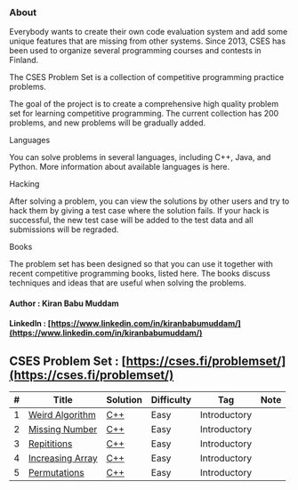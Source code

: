 ### About

Everybody wants to create their own code evaluation system and add some unique features that are missing from other systems. Since 2013, CSES has been used to organize several programming courses and contests in Finland.

The CSES Problem Set is a collection of competitive programming practice problems.

The goal of the project is to create a comprehensive high quality problem set for learning competitive programming. The current collection has 200 problems, and new problems will be gradually added.

Languages

You can solve problems in several languages, including C++, Java, and Python. More information about available languages is here.

Hacking

After solving a problem, you can view the solutions by other users and try to hack them by giving a test case where the solution fails. If your hack is successful, the new test case will be added to the test data and all submissions will be regraded.

Books

The problem set has been designed so that you can use it together with recent competitive programming books, listed here. The books discuss techniques and ideas that are useful when solving the problems.

#### Author : Kiran Babu Muddam 
#### LinkedIn : [https://www.linkedin.com/in/kiranbabumuddam/](https://www.linkedin.com/in/kiranbabumuddam/)

## CSES Problem Set : [https://cses.fi/problemset/](https://cses.fi/problemset/)


|  #  | Title           |  Solution         | Difficulty    | Tag          | Note| 
|-----|---------------- | --------------- | ------------- |--------------|-----|
1 | [Weird Algorithm](https://cses.fi/problemset/task/1068) | [C++](./problemset/1068.cpp)   | Easy         | Introductory||
2 | [Missing Number](https://cses.fi/problemset/task/1083) | [C++](./problemset/1083.cpp)   | Easy         | Introductory||
3 | [Repititions](https://cses.fi/problemset/task/1069) | [C++](./problemset/1069.cpp)   | Easy         | Introductory||
4 | [Increasing Array](https://cses.fi/problemset/task/1094) | [C++](./problemset/1094.cpp)   | Easy         | Introductory||
5 | [Permutations](https://cses.fi/problemset/task/1070) | [C++](./problemset/1070.cpp)   | Easy         | Introductory||
